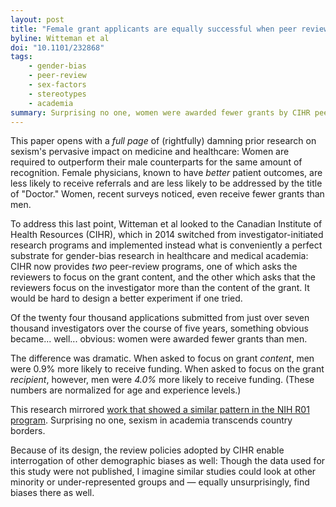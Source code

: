 ```yaml
---
layout: post
title: "Female grant applicants are equally successful when peer reviewers assess the science, but not when they assess the scientist"
byline: Witteman et al
doi: "10.1101/232868"
tags:
    - gender-bias
    - peer-review
    - sex-factors
    - stereotypes
    - academia
summary: Surprising no one, women were awarded fewer grants by CIHR peer review processes than men. When controlling for age and experience, this was shown to be a function of gender-bias.
---
```


This paper opens with a _full page_ of (rightfully) damning prior research on sexism's pervasive impact on medicine and healthcare: Women are required to outperform their male counterparts for the same amount of recognition. Female physicians, known to have _better_ patient outcomes, are less likely to receive referrals and are less likely to be addressed by the title of "Doctor." Women, recent surveys noticed, even receive fewer grants than men.

To address this last point, Witteman et al looked to the Canadian Institute of Health Resources (CIHR), which in 2014 switched from investigator-initiated research programs and implemented instead what is conveniently a perfect substrate for gender-bias research in healthcare and medical academia: CIHR now provides _two_ peer-review programs, one of which asks the reviewers to focus on the grant content, and the other which asks that the reviewers focus on the investigator more than the content of the grant. It would be hard to design a better experiment if one tried.

Of the twenty four thousand applications submitted from just over seven thousand investigators over the course of five years, something obvious became... well... obvious: women were awarded fewer grants than men.

The difference was dramatic. When asked to focus on grant _content_, men were 0.9% more likely to receive funding. When asked to focus on the grant _recipient_, however, men were _4.0%_ more likely to receive funding. (These numbers are normalized for age and experience levels.)

This research mirrored [work that showed a similar pattern in the NIH R01 program](https://www.ncbi.nlm.nih.gov/pubmed/28281870). Surprising no one, sexism in academia transcends country borders.

Because of its design, the review policies adopted by CIHR enable interrogation of other demographic biases as well: Though the data used for this study were not published, I imagine similar studies could look at other minority or under-represented groups and — equally unsurprisingly, find biases there as well.
